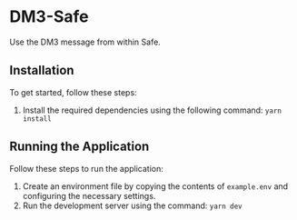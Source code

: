 # DM3-Safe

Use the DM3 message from within Safe.

## Installation

To get started, follow these steps:

1. Install the required dependencies using the following command: `yarn install`

## Running the Application

Follow these steps to run the application:

1. Create an environment file by copying the contents of `example.env` and configuring the necessary settings.
2. Run the development server using the command: `yarn dev`

